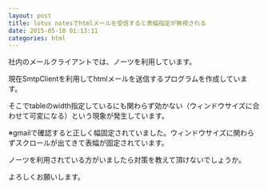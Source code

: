 ```yaml
---
layout: post
title: lotus notesでhtmlメールを受信すると表幅指定が無視される
date: 2015-05-10 01:13:11
categories: html
---
```

<!-- {% raw %} -->
<p>社内のメールクライアントでは、ノーツを利用しています。</p>

<p>現在SmtpClientを利用してhtmlメールを送信するプログラムを作成しています。</p>

<p>そこでtableのwidth指定しているにも関わらず効かない（ウィンドウサイズに合わせて可変になる）という現象が発生しています。</p>

<p>※gmailで確認すると正しく幅固定されていました。ウィンドウサイズに関わらずスクロールが出てきて表幅が固定されています。</p>

<p>ノーツを利用されている方がいましたら対策を教えて頂けないでしょうか。</p>

<p>よろしくお願いします。</p>
<!-- {% endraw %} -->
